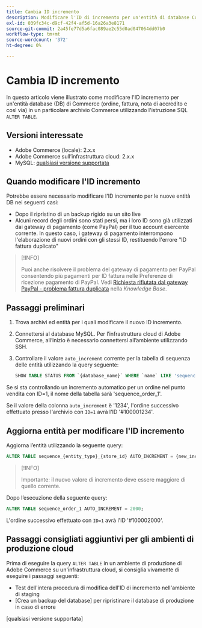 ```yaml
---
title: Cambia ID incremento
description: Modificare l'ID di incremento per un'entità di database Commerce.
exl-id: 039fc34c-d9cf-42f4-af5d-16a26a3e8171
source-git-commit: 2a45fe77d5a6fac089ae2c55d0ad047064dd07b0
workflow-type: tm+mt
source-wordcount: '372'
ht-degree: 0%

---
```


# Cambia ID incremento

In questo articolo viene illustrato come modificare l&#39;ID incremento per un&#39;entità database (DB) di Commerce (ordine, fattura, nota di accredito e così via) in un particolare archivio Commerce utilizzando l&#39;istruzione SQL `ALTER TABLE`.

## Versioni interessate

- Adobe Commerce (locale): 2.x.x
- Adobe Commerce sull’infrastruttura cloud: 2.x.x
- MySQL: [qualsiasi versione supportata](../../installation/prerequisites/database/mysql.md)

## Quando modificare l&#39;ID incremento

Potrebbe essere necessario modificare l&#39;ID incremento per le nuove entità DB nei seguenti casi:

- Dopo il ripristino di un backup rigido su un sito live
- Alcuni record degli ordini sono stati persi, ma i loro ID sono già utilizzati dai gateway di pagamento (come PayPal) per il tuo account esercente corrente. In questo caso, i gateway di pagamento interrompono l&#39;elaborazione di nuovi ordini con gli stessi ID, restituendo l&#39;errore &quot;ID fattura duplicato&quot;

>[!INFO]
>
>Puoi anche risolvere il problema del gateway di pagamento per PayPal consentendo più pagamenti per ID fattura nelle Preferenze di ricezione pagamento di PayPal. Vedi [Richiesta rifiutata dal gateway PayPal - problema fattura duplicata](https://experienceleague.adobe.com/docs/commerce-knowledge-base/kb/troubleshooting/payments/paypal-gateway-rejected-request-duplicate-invoice-issue.html) nella _Knowledge Base_.

## Passaggi preliminari

1. Trova archivi ed entità per i quali modificare il nuovo ID incremento.
1. Connettersi al database MySQL.
Per l’infrastruttura cloud di Adobe Commerce, all’inizio è necessario connettersi all’ambiente utilizzando SSH.
1. Controllare il valore `auto_increment` corrente per la tabella di sequenza delle entità utilizzando la query seguente:

   ```sql
   SHOW TABLE STATUS FROM `{database_name}` WHERE `name` LIKE 'sequence_{entity_type}_{store_id}';
   ```

Se si sta controllando un incremento automatico per un ordine nel punto vendita con ID=1, il nome della tabella sarà &#39;sequence_order_1&#39;.

Se il valore della colonna `auto_increment` è &#39;1234&#39;, l&#39;ordine successivo effettuato presso l&#39;archivio con `ID=1` avrà l&#39;ID &#39;#100001234&#39;.

## Aggiorna entità per modificare l&#39;ID incremento

Aggiorna l’entità utilizzando la seguente query:

```sql
ALTER TABLE sequence_{entity_type}_{store_id} AUTO_INCREMENT = {new_increment_value};
```

>[!INFO]
>
>Importante: il nuovo valore di incremento deve essere maggiore di quello corrente.

Dopo l’esecuzione della seguente query:

```sql
ALTER TABLE sequence_order_1 AUTO_INCREMENT = 2000;
```

L&#39;ordine successivo effettuato con `ID=1` avrà l&#39;ID &#39;#100002000&#39;.

## Passaggi consigliati aggiuntivi per gli ambienti di produzione cloud

Prima di eseguire la query `ALTER TABLE` in un ambiente di produzione di Adobe Commerce su un&#39;infrastruttura cloud, si consiglia vivamente di eseguire i passaggi seguenti:

- Test dell&#39;intera procedura di modifica dell&#39;ID di incremento nell&#39;ambiente di staging
- [Crea un backup del database] per ripristinare il database di produzione in caso di errore

<!-- Link Definitions -->

[PayPal gateway rejected request - duplicate invoice issue]: https://support.magento.com/hc/en-us/articles/115002457473
[Creare un backup del database]: https://support.magento.com/hc/en-us/articles/360003254334
[qualsiasi versione supportata]
